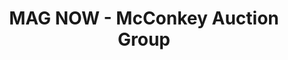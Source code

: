 ---
title: "MAG NOW - McConkey Auction Group"
url: /cottage-grove/mag-now-mcconkey-auction-group/
shop: auction house
---